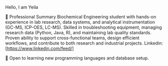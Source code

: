 
Hello, I am Yeila 

💼 Professional Summary
Biochemical Engineering student with hands-on experience in lab research, data systems, and analytical instrumentation (GC-MS, ICP-OES, LC-MS). Skilled in troubleshooting equipment, managing research data (Python, Java, R), and maintaining lab quality standards. Proven ability to support cross-functional teams, design efficient workflows, and contribute to both research and industrial projects.
Linkedin: [https://www.linkedin.com/feed/]



🔬 Open to learning new programming languages and database setup.
